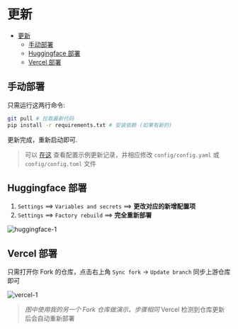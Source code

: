 # 更新

- [更新](#更新)
  - [手动部署](#手动部署)
  - [Huggingface 部署](#huggingface-部署)
  - [Vercel 部署](#vercel-部署)

## 手动部署

只需运行这两行命令:

```bash
git pull # 拉取最新代码
pip install -r requirements.txt # 安装依赖 (如果有新的)
```

更新完成，重新启动即可.

> 可以 [在这](https://github.com/wyf9/sleepy/commits/main/config/config.example.yaml) 查看配置示例更新记录，并相应修改 `config/config.yaml` 或 `config/config.toml` 文件

## Huggingface 部署

1. `Settings` ==> `Variables and secrets` ==> **更改对应的新增配置项**
2. `Settings` ==> `Factory rebuild` ==> **完全重新部署**

![huggingface-1](https://ghimg.siiway.top/sleepy/update/huggingface-1.1.png)

## Vercel 部署

只需打开你 Fork 的仓库，点击右上角 `Sync fork` -> `Update branch` 同步上游仓库即可

![vercel-1](https://ghimg.siiway.top/sleepy/update/vercel-1.1.png)

> *图中使用我的另一个 Fork 仓库做演示，步骤相同*
> Vercel 检测到仓库更新后会自动重新部署

